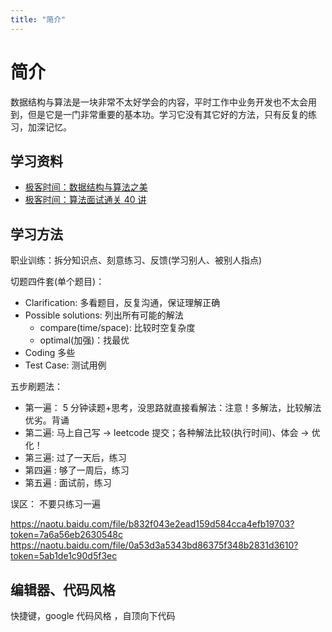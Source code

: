```yaml
---
title: "简介"
---
```


# 简介

数据结构与算法是一块非常不太好学会的内容，平时工作中业务开发也不太会用到，但是它是一门非常重要的基本功。学习它没有其它好的方法，只有反复的练习，加深记忆。

## 学习资料

-   [极客时间：数据结构与算法之美](https://time.geekbang.org/column/intro/100017301)
-   [极客时间：算法面试通关 40 讲](https://time.geekbang.org/course/intro/100019701)

## 学习方法

职业训练：拆分知识点、刻意练习、反馈(学习别人、被别人指点)

切题四件套(单个题目)：

-   Clarification: 多看题目，反复沟通，保证理解正确
-   Possible solutions: 列出所有可能的解法
    -   compare(time/space): 比较时空复杂度
    -   optimal(加强)：找最优
-   Coding 多些
-   Test Case: 测试用例

五步刷题法：

-   第一遍： 5 分钟读题+思考，没思路就直接看解法：注意！多解法，比较解法优劣。背诵
-   第二遍: 马上自己写 -> leetcode 提交；各种解法比较(执行时间)、体会 -> 优化！
-   第三遍: 过了一天后，练习
-   第四遍 : 够了一周后，练习
-   第五遍 : 面试前，练习

误区： 不要只练习一遍

https://naotu.baidu.com/file/b832f043e2ead159d584cca4efb19703?token=7a6a56eb2630548c
https://naotu.baidu.com/file/0a53d3a5343bd86375f348b2831d3610?token=5ab1de1c90d5f3ec

## 编辑器、代码风格

快捷键，google 代码风格 ，自顶向下代码
